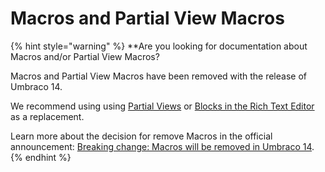 # Macros and Partial View Macros

{% hint style="warning" %}
**Are you looking for documentation about Macros and/or Partial View Macros?

Macros and Partial View Macros have been removed with the release of Umbraco 14.

We recommend using using [Partial Views](../../fundamentals/design/partial-views.md) or [Blocks in the Rich Text Editor](../../fundamentals/backoffice/property-editors/built-in-umbraco-property-editors/rich-text-editor/blocks.md) as a replacement.

Learn more about the decision for remove Macros in the official announcement: [Breaking change: Macros will be removed in Umbraco 14](https://github.com/umbraco/Announcements/issues/14).
{% endhint %}
